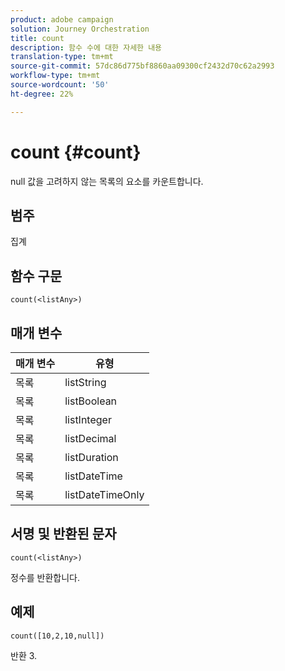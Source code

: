 ```yaml
---
product: adobe campaign
solution: Journey Orchestration
title: count
description: 함수 수에 대한 자세한 내용
translation-type: tm+mt
source-git-commit: 57dc86d775bf8860aa09300cf2432d70c62a2993
workflow-type: tm+mt
source-wordcount: '50'
ht-degree: 22%

---
```



# count {#count}

null 값을 고려하지 않는 목록의 요소를 카운트합니다.

## 범주

집계

## 함수 구문

`count(<listAny>)`

## 매개 변수

| 매개 변수 | 유형 |
|-----------|------------------|
| 목록 | listString |
| 목록 | listBoolean |
| 목록 | listInteger |
| 목록 | listDecimal |
| 목록 | listDuration |
| 목록 | listDateTime |
| 목록 | listDateTimeOnly |

## 서명 및 반환된 문자

`count(<listAny>)`

정수를 반환합니다.

## 예제

`count([10,2,10,null])`

반환 3.
